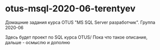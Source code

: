 # otus-msql-2020-06-terentyev
Домашние задания курса OTUS "MS SQL Server разработчик".
Группа 2020-06

Здесь будет проект по SQL курса OTUS/ Пока что такое описание, дальше - осмыслю и дополню

